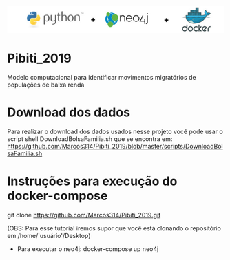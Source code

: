 ![](https://github.com/Marcos314/Pibiti_2019/blob/master/banner%20tcc.jpg)
# Pibiti_2019
Modelo computacional para identificar movimentos migratórios de populações de baixa renda

# Download dos dados
Para realizar o download dos dados usados nesse projeto você pode usar o script shell DownloadBolsaFamilia.sh que se encontra em: https://github.com/Marcos314/Pibiti_2019/blob/master/scripts/DownloadBolsaFamilia.sh

# Instruções para execução do docker-compose

git clone https://github.com/Marcos314/Pibiti_2019.git

(OBS: Para esse tutorial iremos supor que você está clonando o repositório em /home/'usuário'/Desktop)

- Para executar o neo4j:
  docker-compose up neo4j

